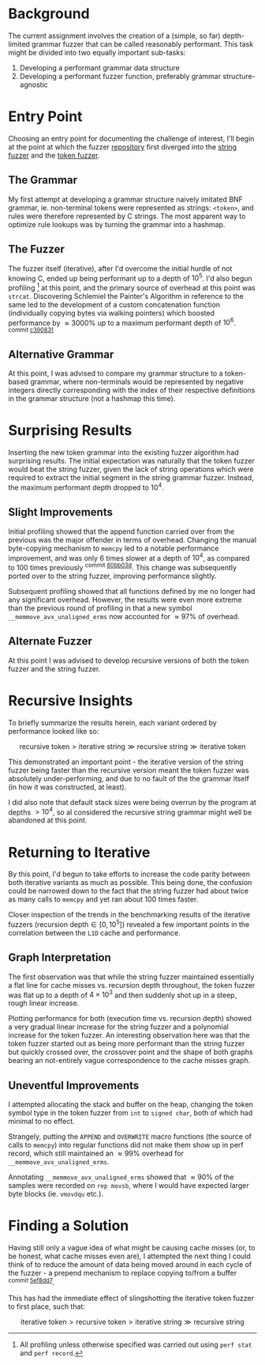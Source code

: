 # Background

The current assignment involves the creation of a (simple, so far) depth-limited grammar fuzzer that can be called reasonably performant. This task might be divided into two equally important sub-tasks:

1. Developing a performant grammar data structure
2. Developing a performant fuzzer function, preferably grammar structure-agnostic

# Entry Point

Choosing an entry point for documenting the challenge of interest, I'll begin at the point at which the fuzzer [repository](https://github.com/Positron11/fuzzer) first diverged into the [string fuzzer](https://github.com/Positron11/fuzzer/blob/master/fuzzer.c) and the [token fuzzer](https://github.com/Positron11/fuzzer/blob/alernate-grammar/fuzzer.c).

## The Grammar

My first attempt at developing a grammar structure naively imitated BNF grammar, ie. non-terminal tokens were represented as strings: `<token>`, and rules were therefore represented by C strings. The most apparent way to optimize rule lookups was by turning the grammar into a hashmap.

## The Fuzzer

The fuzzer itself (iterative), after I'd overcome the initial hurdle of not knowing C, ended up being performant up to a depth of $10^5$. I'd also begun profiling [^1] at this point, and the primary source of overhead at this point was `strcat`. Discovering Schlemiel the Painter's Algorithm in reference to the same led to the development of a custom concatenation function (individually copying bytes via walking pointers) which boosted performance by $\approx 3000\%$ up to a maximum performant depth of $10^6$. <sup>commit [c390831](https://github.com/Positron11/fuzzer/commit/c390831b9e10fb5ee50d4d2bf2fe5e6c81f500f0)</sup>

## Alternative Grammar

At this point, I was advised to compare my grammar structure to a token-based grammar, where non-terminals would be represented by negative integers directly corresponding with the index of their respective definitions in the grammar structure (not a hashmap this time).

# Surprising Results

Inserting the new token grammar into the existing fuzzer algorithm had surprising results. The initial expectation was naturally that the token fuzzer would beat the string fuzzer, given the lack of string operations which were required to extract the initial segment in the string grammar fuzzer. Instead, the maximum performant depth dropped to $10^4$.

## Slight Improvements

Initial profiling showed that the append function carried over from the previous was the major offender in terms of overhead. Changing the manual byte-copying mechanism to `memcpy` led to a notable performance improvement, and was only 6 times slower at a depth of $10^4$, as compared to 100 times previously <sup>commit [60bb03d](https://github.com/Positron11/fuzzer/commit/60bb03dc47388e0d298270b2b5b7184e37ecf26b)</sup>. This change was subsequently ported over to the string fuzzer, improving performance slightly.

Subsequent profiling showed that all functions defined by me no longer had any significant overhead. However, the results were even more extreme than the previous round of profiling in that a new symbol `__memmove_avx_unaligned_erms` now accounted for $\approx 97\%$ of overhead.

## Alternate Fuzzer

At this point I was advised to develop recursive versions of both the token fuzzer and the string fuzzer.

# Recursive Insights

To briefly summarize the results herein, each variant ordered by performance looked like so:

$$\text{recursive token} \gt \text{iterative string} \gg \text{recursive string} \gg \text{iterative token}$$

This demonstrated an important point - the iterative version of the string fuzzer being faster than the recursive version meant the token fuzzer was absolutely under-performing, and due to no fault of the the grammar itself (in how it was constructed, at least).

I did also note that default stack sizes were being overrun by the program at depths $\gt 10^4$, so al considered the recursive string grammar might well be abandoned at this point.

# Returning to Iterative

By this point, I'd begun to take efforts to increase the code parity between both iterative variants as much as possible. This being done, the confusion could be narrowed down to the fact that the string fuzzer had about twice as many calls to `memcpy` and yet ran about 100 times faster.

Closer inspection of the trends in the benchmarking results of the iterative fuzzers ($\text{recursion depth} \in [0,10^5]$) revealed a few important points in the correlation between the `L1D` cache and performance.

## Graph Interpretation

The first observation was that while the string fuzzer maintained essentially a flat line for cache misses vs. recursion depth throughout, the token fuzzer was flat up to a depth of $4 \times 10^3$ and then suddenly shot up in a steep, rough linear increase.

Plotting performance for both (execution time vs. recursion depth) showed a very gradual linear increase for the string fuzzer and a polynomial increase for the token fuzzer. An interesting observation here was that the token fuzzer started out as being more performant than the string fuzzer but quickly crossed over, the crossover point and the shape of both graphs bearing an not-entirely vague correspondence to the cache misses graph.

## Uneventful Improvements

I attempted allocating the stack and buffer on the heap, changing the token symbol type in the token fuzzer from `int` to `signed char`, both of which had minimal to no effect.

Strangely, putting the `APPEND` and `OVERWRITE` macro functions (the source of calls to `memcpy`) into regular functions did not make them show up in perf record, which still maintained an $\approx 99\%$ overhead for `__memmove_avx_unaligned_erms`.

Annotating `__memmove_avx_unaligned_erms` showed that $\approx 90\%$ of the samples were recorded on `rep movsb`, where I would have expected larger byte blocks (ie. `vmovdqu` etc.).

# Finding a Solution

Having still only a vague idea of what might be causing cache misses (or, to be honest, what cache misses even are), I attempted the next thing I could think of to reduce the amount of data being moved around in each cycle of the fuzzer - a prepend mechanism to replace copying to/from a buffer <sup>commit [5ef8dd7](https://github.com/Positron11/fuzzer/commit/5ef8dd771223df9ae0042c2ffbf964f2c715c777)</sup>. 

This has had the immediate effect of slingshotting the iterative token fuzzer to first place, such that: 

$$\text{iterative token} \gt \text{recursive token} \gt \text{iterative string} \gg \text{recursive string}$$

[^1]: All profiling unless otherwise specified was carried out using `perf stat` and `perf record`.

